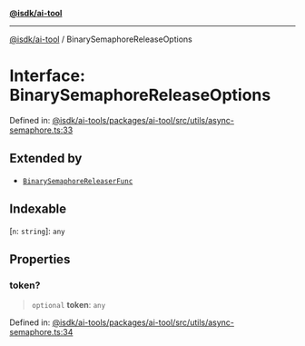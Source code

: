[**@isdk/ai-tool**](../README.md)

***

[@isdk/ai-tool](../globals.md) / BinarySemaphoreReleaseOptions

# Interface: BinarySemaphoreReleaseOptions

Defined in: [@isdk/ai-tools/packages/ai-tool/src/utils/async-semaphore.ts:33](https://github.com/isdk/ai-tool.js/blob/e883e341c67e937e7d3a3e95e8bc56844896f5a3/src/utils/async-semaphore.ts#L33)

## Extended by

- [`BinarySemaphoreReleaserFunc`](BinarySemaphoreReleaserFunc.md)

## Indexable

\[`n`: `string`\]: `any`

## Properties

### token?

> `optional` **token**: `any`

Defined in: [@isdk/ai-tools/packages/ai-tool/src/utils/async-semaphore.ts:34](https://github.com/isdk/ai-tool.js/blob/e883e341c67e937e7d3a3e95e8bc56844896f5a3/src/utils/async-semaphore.ts#L34)
